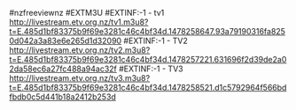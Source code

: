 #nzfreeviewnz
#EXTM3U
#EXTINF:-1 - tv1
http://livestream.etv.org.nz/tv1.m3u8?t=E.485d1bf83375b9f69e3281c46c4bf34d.1478258647.93a79190316fa8250d042a3a83e6e265d1d32090
#EXTINF:-1 - TV2
http://livestream.etv.org.nz/tv2.m3u8?t=E.485d1bf83375b9f69e3281c46c4bf34d.1478257221.631696f2d39de2a02da58ec6a27fc488a94ac32f
#EXTINF:-1 - TV3
http://livestream.etv.org.nz/tv3.m3u8?t=E.485d1bf83375b9f69e3281c46c4bf34d.1478258521.d1c5792964f566bdfbdb0c5d441b18a2412b253d

